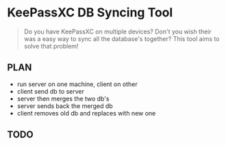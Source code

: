 # KeePassXC DB Syncing Tool

> Do you have KeePassXC on multiple devices?
> Don't you wish their was a easy way to sync all the database's together?
> This tool aims to solve that problem!

## PLAN
- run server on one machine, client on other
- client send db to server
- server then merges the two db's
- server sends back the merged db
- client removes old db and replaces with new one

## TODO

